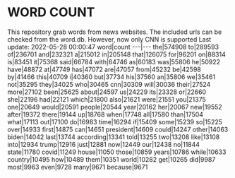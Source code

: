 # WORD COUNT
This repository grab words from news websites. The included urls can be checked from the word.db.
However, now only CNN is supported
Last update: 2022-05-28 00:00:47
word|count
---|---
the|574908
to|289593
of|236701
and|232321
a|215012
in|205148
that|126075
for|96201
on|88314
is|83451
it|75368
said|66784
with|64746
as|60183
was|55806
he|50922
have|48872
at|47749
has|47072
are|47057
from|45232
be|42598
by|41466
this|40709
i|40360
but|37734
his|37560
an|35806
we|35461
not|35295
they|34025
who|30465
cnn|30309
will|30036
their|27524
more|27102
been|25625
about|24597
us|24229
its|23328
or|22660
she|22196
had|22121
which|21800
also|21621
were|21551
you|21375
one|20649
would|20591
people|20544
year|20162
her|20067
new|19552
after|19372
there|19144
up|18768
when|17748
all|17580
than|17504
what|17113
out|17100
do|16983
time|16294
if|15409
some|15239
so|15225
over|14933
first|14875
can|14651
president|14609
could|14247
other|14063
biden|14042
last|13744
according|13341
told|13255
two|13208
like|13108
into|12934
trump|12916
just|12881
now|12449
our|12438
no|11844
state|11780
covid|11249
house|11050
those|10859
years|10786
while|10633
country|10495
how|10489
them|10351
world|10282
get|10265
did|9987
most|9963
even|9728
many|9671
because|9671
